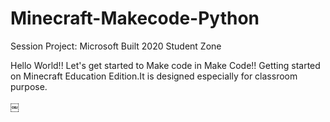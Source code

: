 # Minecraft-Makecode-Python
Session Project: Microsoft Built 2020 Student Zone

Hello World!! Let's get started to Make code in Make Code!!
Getting started on Minecraft Education Edition.It is designed especially for classroom purpose.


￼
